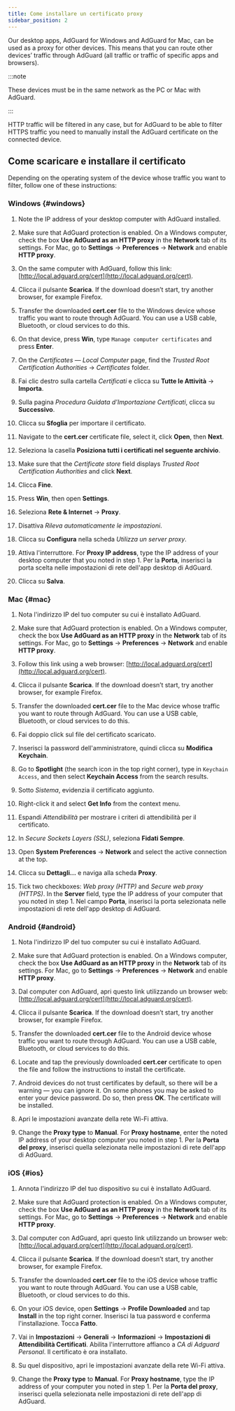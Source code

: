 ```yaml
---
title: Come installare un certificato proxy
sidebar_position: 2
---
```


Our desktop apps, AdGuard for Windows and AdGuard for Mac, can be used as a proxy for other devices. This means that you can route other devices’ traffic through AdGuard (all traffic or traffic of specific apps and browsers).

:::note

These devices must be in the same network as the PC or Mac with AdGuard.

:::

HTTP traffic will be filtered in any case, but for AdGuard to be able to filter HTTPS traffic you need to manually install the AdGuard certificate on the connected device.

## Come scaricare e installare il certificato

Depending on the operating system of the device whose traffic you want to filter, follow one of these instructions:

### Windows {#windows}

1. Note the IP address of your desktop computer with AdGuard installed.

1. Make sure that AdGuard protection is enabled. On a Windows computer, check the box **Use AdGuard as an HTTP proxy** in the **Network** tab of its settings. For Mac, go to **Settings** → **Preferences** → **Network** and enable **HTTP proxy**.

1. On the same computer with AdGuard, follow this link: [http://local.adguard.org/cert](http://local.adguard.org/cert).

1. Clicca il pulsante **Scarica**. If the download doesn’t start, try another browser, for example Firefox.

1. Transfer the downloaded **cert.cer** file to the Windows device whose traffic you want to route through AdGuard. You can use a USB cable, Bluetooth, or cloud services to do this.

1. On that device, press **Win**, type `Manage computer certificates` and press **Enter**.

1. On the *Certificates — Local Computer* page, find the *Trusted Root Certification Authorities* → *Certificates* folder.

1. Fai clic destro sulla cartella *Certificati* e clicca su **Tutte le Attività** → **Importa**.

1. Sulla pagina *Procedura Guidata d'Importazione Certificati*, clicca su **Successivo**.

1. Clicca su **Sfoglia** per importare il certificato.

1. Navigate to the **cert.cer** certificate file, select it, click **Open**, then **Next**.

1. Seleziona la casella **Posiziona tutti i certificati nel seguente archivio**.

1. Make sure that the *Certificate store* field displays *Trusted Root Certification Authorities* and click **Next**.

1. Clicca **Fine**.

1. Press **Win**, then open **Settings**.

1. Seleziona **Rete & Internet** → **Proxy**.

1. Disattiva *Rileva automaticamente le impostazioni*.

1. Clicca su **Configura** nella scheda *Utilizza un server proxy*.

1. Attiva l'interruttore. For **Proxy IP address**, type the IP address of your desktop computer that you noted in step 1. Per la **Porta**, inserisci la porta scelta nelle impostazioni di rete dell'app desktop di AdGuard.

1. Clicca su **Salva**.

### Mac {#mac}

1. Nota l'indirizzo IP del tuo computer su cui è installato AdGuard.

1. Make sure that AdGuard protection is enabled. On a Windows computer, check the box **Use AdGuard as an HTTP proxy** in the **Network** tab of its settings. For Mac, go to **Settings** → **Preferences** → **Network** and enable **HTTP proxy**.

1. Follow this link using a web browser: [http://local.adguard.org/cert](http://local.adguard.org/cert).

1. Clicca il pulsante **Scarica**. If the download doesn’t start, try another browser, for example Firefox.

1. Transfer the downloaded **cert.cer** file to the Mac device whose traffic you want to route through AdGuard. You can use a USB cable, Bluetooth, or cloud services to do this.

1. Fai doppio click sul file del certificato scaricato.

1. Inserisci la password dell'amministratore, quindi clicca su **Modifica Keychain**.

1. Go to **Spotlight** (the search icon in the top right corner), type in `Keychain Access`, and then select **Keychain Access** from the search results.

1. Sotto *Sistema*, evidenzia il certificato aggiunto.

1. Right-click it and select **Get Info** from the context menu.

1. Espandi *Attendibilità* per mostrare i criteri di attendibilità per il certificato.

1. In *Secure Sockets Layers (SSL)*, seleziona **Fidati Sempre**.

1. Open **System Preferences** → **Network** and select the active connection at the top.

1. Clicca su **Dettagli...** e naviga alla scheda **Proxy**.

1. Tick two checkboxes: *Web proxy (HTTP)* and *Secure web proxy (HTTPS)*. In the **Server** field, type the IP address of your computer that you noted in step 1. Nel campo **Porta**, inserisci la porta selezionata nelle impostazioni di rete dell'app desktop di AdGuard.

### Android {#android}

1. Nota l'indirizzo IP del tuo computer su cui è installato AdGuard.

1. Make sure that AdGuard protection is enabled. On a Windows computer, check the box **Use AdGuard as an HTTP proxy** in the **Network** tab of its settings. For Mac, go to **Settings** → **Preferences** → **Network** and enable **HTTP proxy**.

1. Dal computer con AdGuard, apri questo link utilizzando un browser web: [http://local.adguard.org/cert](http://local.adguard.org/cert).

1. Clicca il pulsante **Scarica**. If the download doesn’t start, try another browser, for example Firefox.

1. Transfer the downloaded **cert.cer** file to the Android device whose traffic you want to route through AdGuard. You can use a USB cable, Bluetooth, or cloud services to do this.

1. Locate and tap the previously downloaded **cert.cer** certificate to open the file and follow the instructions to install the certificate.

1. Android devices do not trust certificates by default, so there will be a warning — you can ignore it. On some phones you may be asked to enter your device password. Do so, then press **OK**. The certificate will be installed.

1. Apri le impostazioni avanzate della rete Wi-Fi attiva.

1. Change the **Proxy type** to **Manual**. For **Proxy hostname**, enter the noted IP address of your desktop computer you noted in step 1. Per la **Porta del proxy**, inserisci quella selezionata nelle impostazioni di rete dell'app di AdGuard.

### iOS {#ios}

1. Annota l'indirizzo IP del tuo dispositivo su cui è installato AdGuard.

1. Make sure that AdGuard protection is enabled. On a Windows computer, check the box **Use AdGuard as an HTTP proxy** in the **Network** tab of its settings. For Mac, go to **Settings** → **Preferences** → **Network** and enable **HTTP proxy**.

1. Dal computer con AdGuard, apri questo link utilizzando un browser web: [http://local.adguard.org/cert](http://local.adguard.org/cert).

1. Clicca il pulsante **Scarica**. If the download doesn’t start, try another browser, for example Firefox.

1. Transfer the downloaded **cert.cer** file to the iOS device whose traffic you want to route through AdGuard. You can use a USB cable, Bluetooth, or cloud services to do this.

1. On your iOS device, open **Settings** → **Profile Downloaded** and tap **Install** in the top right corner. Inserisci la tua password e conferma l'installazione. Tocca **Fatto**.

1. Vai in **Impostazioni** → **Generali** → **Informazioni** → **Impostazioni di Attendibilità Certificati**. Abilita l'interruttore affianco a *CA di Adguard Personal*. Il certificato è ora installato.

1. Su quel dispositivo, apri le impostazioni avanzate della rete Wi-Fi attiva.

1. Change the **Proxy type** to **Manual**. For **Proxy hostname**, type the IP address of your computer you noted in step 1. Per la **Porta del proxy**, inserisci quella selezionata nelle impostazioni di rete dell'app di AdGuard.
